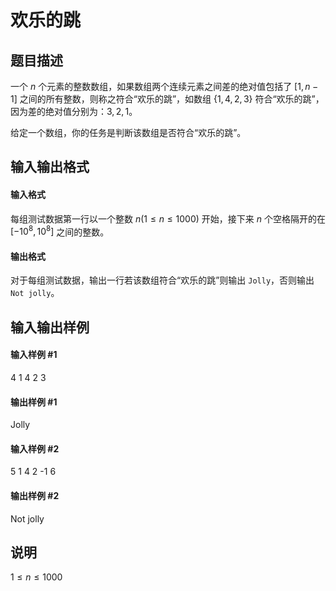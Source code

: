 
# 欢乐的跳
## 题目描述
一个 $n$ 个元素的整数数组，如果数组两个连续元素之间差的绝对值包括了 $[1,n-1]$ 之间的所有整数，则称之符合“欢乐的跳”，如数组 $\{1,4,2,3\}$ 符合“欢乐的跳”，因为差的绝对值分别为：$3,2,1$。

给定一个数组，你的任务是判断该数组是否符合“欢乐的跳”。

## 输入输出格式
#### 输入格式

每组测试数据第一行以一个整数 $n(1 \le n \le 1000)$ 开始，接下来 $n$ 个空格隔开的在 $[-10^8,10^8]$ 之间的整数。

#### 输出格式

对于每组测试数据，输出一行若该数组符合“欢乐的跳”则输出 `Jolly`，否则输出 `Not jolly`。

## 输入输出样例
#### 输入样例 #1
4 1 4 2 3

#### 输出样例 #1
Jolly

#### 输入样例 #2
5 1 4 2 -1 6
#### 输出样例 #2
Not jolly
## 说明
$1 \le n \le 1000$

